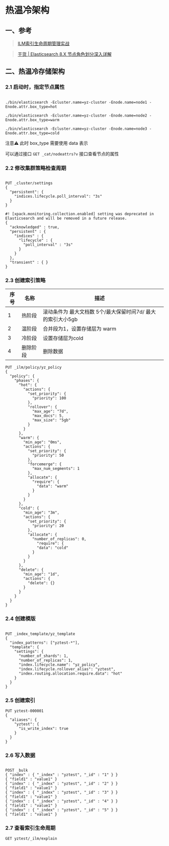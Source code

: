 # 热温冷架构


## 一、参考

> [ILM索引生命周期管理实战](https://www.yuque.com/deep_elasticsearch/tzcm9n/zqxpwi)

> [干货 | Elasticsearch 8.X 节点角色划分深入详解](https://mp.weixin.qq.com/s/3486iH3VH7TV6lza-a7adQ)

## 二、热温冷存储架构


### 2.1 启动时，指定节点属性

```

./bin/elasticsearch -Ecluster.name=yz-cluster -Enode.name=node1 -Enode.attr.box_type=hot

./bin/elasticsearch -Ecluster.name=yz-cluster -Enode.name=node2 -Enode.attr.box_type=warm

./bin/elasticsearch -Ecluster.name=yz-cluster -Enode.name=node3 -Enode.attr.box_type=cold
```


注意⚠️ 此时 box_type 需要使用 data 表示

可以通过接口 `GET _cat/nodeattrs?v` 接口查看节点的属性


### 2.2 修改集群策略检查周期


```

PUT _cluster/settings
{
  "persistent": {
    "indices.lifecycle.poll_interval": "3s"
  }
}

#! [xpack.monitoring.collection.enabled] setting was deprecated in Elasticsearch and will be removed in a future release.
{
  "acknowledged" : true,
  "persistent" : {
    "indices" : {
      "lifecycle" : {
        "poll_interval" : "3s"
      }
    }
  },
  "transient" : { }
}

```

### 2.3 创建索引策略

| 序号 | 名称 | 描述| |
|---| ---|---|---|
|1| 热阶段 | 滚动条件为 最大文档数 5个/最大保留时间7d/ 最大的索引大小5gb| |
|2| 温阶段 | 合并段为1，设置存储层为 warm | |
|3| 冷阶段| 设置存储层为cold | |
|4| 删除阶段 | 删除数据| |

```
PUT _ilm/policy/yz_policy
{
  "policy": {
    "phases": {
      "hot": {
        "actions": {
          "set_priority": {
            "priority": 100
          },
          "rollover": {
            "max_age": "7d",
            "max_docs": 5,
            "max_size": "5gb"
          }
        }
      },
      "warm": {
        "min_age": "0ms",
        "actions": {
          "set_priority": {
            "priority": 50
          },
          "forcemerge": {
            "max_num_segments": 1
          },
          "allocate": {
            "require": {
              "data": "warm"
            }
          }
        }
      },
      "cold": {
        "min_age": "3m",
        "actions": {
          "set_priority": {
            "priority": 20
          },
          "allocate": {
            "number_of_replicas": 0,
              "require": {
              "data": "cold"
            }
          }
        }
      },
      "delete": {
        "min_age": "1d",
        "actions": {
          "delete": {}
        }
      }
    }
  }
}
```



### 2.4 创建模版

```

PUT _index_template/yz_template
{
  "index_patterns": ["yztest-*"], 
  "template": {
    "settings": {
      "number_of_shards": 1,
      "number_of_replicas": 1,
      "index.lifecycle.name": "yz_policy", 
      "index.lifecycle.rollover_alias": "yztest",
      "index.routing.allocation.require.data": "hot"
    }
  }
}

```


### 2.5 创建索引

```
PUT yztest-000001
{
  "aliases": {
    "yztest": {
      "is_write_index": true
    }
  }
}
```

### 2.6 写入数据

```

POST _bulk
{ "index" : { "_index" : "yztest", "_id" : "1" } }
{ "field1" : "value1" }
{ "index" : { "_index" : "yztest", "_id" : "2" } }
{ "field1" : "value1" }
{ "index" : { "_index" : "yztest", "_id" : "3" } }
{ "field1" : "value1" }
{ "index" : { "_index" : "yztest", "_id" : "4" } }
{ "field1" : "value1" }
{ "index" : { "_index" : "yztest", "_id" : "5" } }
{ "field1" : "value1" }
```


### 2.7 查看索引生命周期

```
GET yztest/_ilm/explain
```
